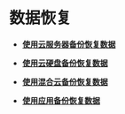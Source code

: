 # 数据恢复<a name="cbr_03_0031"></a>

-   **[使用云服务器备份恢复数据](使用云服务器备份恢复数据.md)**  

-   **[使用云硬盘备份恢复数据](使用云硬盘备份恢复数据.md)**  

-   **[使用混合云备份恢复数据](使用混合云备份恢复数据.md)**  

-   **[使用应用备份恢复数据](使用应用备份恢复数据.md)**  


